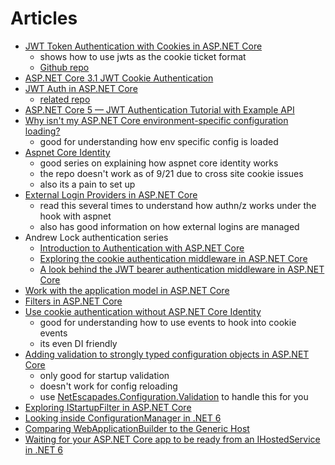 # Articles

- [JWT Token Authentication with Cookies in ASP.NET Core](https://amanagrawal.blog/2017/09/18/jwt-token-authentication-with-cookies-in-asp-net-core/amp/)
  - shows how to use jwts as the cookie ticket format
  - [Github repo](https://github.com/explorer14/JwtAuthenticationHelper)
- [ASP.NET Core 3.1 JWT Cookie Authentication](https://spin.atomicobject.com/2020/07/25/net-core-jwt-cookie-authentication/)
- [JWT Auth in ASP.NET Core](https://codeburst.io/jwt-auth-in-asp-net-core-148fb72bed03)
  - [related repo](https://github.com/dotnet-labs/JwtAuthDemo)
- [ASP.NET Core 5 — JWT Authentication Tutorial with Example API](https://medium.com/c-sharp-progarmming/asp-net-core-5-jwt-authentication-tutorial-with-example-api-aa59e80d02da)
- [Why isn't my ASP.NET Core environment-specific configuration loading?](https://andrewlock.net/why-isnt-my-asp-net-core-environment-specific-configuration-loading/)
  - good for understanding how env specific config is loaded
- [Aspnet Core Identity](https://github.com/chsakell/aspnet-core-identity)
  - good series on explaining how aspnet core identity works
  - the repo doesn't work as of 9/21 due to cross site cookie issues
  - also its a pain to set up
- [External Login Providers in ASP.NET Core](https://www.blinkingcaret.com/2017/05/03/external-login-providers-in-asp-net-core/)
  - read this several times to understand how authn/z works under the hook with aspnet
  - also has good information on how external logins are managed
- Andrew Lock authentication series
  - [Introduction to Authentication with ASP.NET Core](https://andrewlock.net/introduction-to-authentication-with-asp-net-core/)
  - [Exploring the cookie authentication middleware in ASP.NET Core](https://andrewlock.net/exploring-the-cookieauthenticationmiddleware-in-asp-net-core/)
  - [A look behind the JWT bearer authentication middleware in ASP.NET Core](https://andrewlock.net/a-look-behind-the-jwt-bearer-authentication-middleware-in-asp-net-core/)
- [Work with the application model in ASP.NET Core](https://docs.microsoft.com/en-us/aspnet/core/mvc/controllers/application-model?view=aspnetcore-5.0)
- [Filters in ASP.NET Core](https://docs.microsoft.com/en-us/aspnet/core/mvc/controllers/filters)
- [Use cookie authentication without ASP.NET Core Identity](https://docs.microsoft.com/en-us/aspnet/core/security/authentication/cookie?view=aspnetcore-5.0#reacting-to-back-end-changes)
  - good for understanding how to use events to hook into cookie events
  - its even DI friendly
- [Adding validation to strongly typed configuration objects in ASP.NET Core](https://andrewlock.net/adding-validation-to-strongly-typed-configuration-objects-in-asp-net-core/)
  - only good for startup validation
  - doesn't work for config reloading
  - use [NetEscapades.Configuration.Validation](https://www.nuget.org/packages/NetEscapades.Configuration.Validation/) to handle this for you
- [Exploring IStartupFilter in ASP.NET Core](https://andrewlock.net/exploring-istartupfilter-in-asp-net-core/)
- [Looking inside ConfigurationManager in .NET 6](https://andrewlock.net/exploring-dotnet-6-part-1-looking-inside-configurationmanager-in-dotnet-6/)
- [Comparing WebApplicationBuilder to the Generic Host](https://andrewlock.net/exploring-dotnet-6-part-2-comparing-webapplicationbuilder-to-the-generic-host/)
- [Waiting for your ASP.NET Core app to be ready from an IHostedService in .NET 6](https://andrewlock.net/finding-the-urls-of-an-aspnetcore-app-from-a-hosted-service-in-dotnet-6/)
